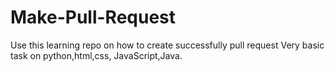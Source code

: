 # Make-Pull-Request
Use this learning repo on how to create successfully pull request 
Very basic task on python,html,css, JavaScript,Java.
